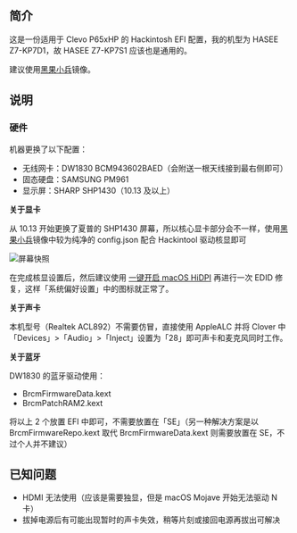 ## 简介

这是一份适用于 Clevo P65xHP 的 Hackintosh EFI 配置，我的机型为 HASEE Z7-KP7D1，故 HASEE Z7-KP7S1 应该也是通用的。

建议使用[黑果小兵](https://blog.daliansky.net/)镜像。

## 说明

### 硬件

机器更换了以下配置：

- 无线网卡：DW1830 BCM943602BAED（会附送一根天线接到最右侧即可）
- 固态硬盘：SAMSUNG PM961
- 显示屏：SHARP SHP1430（10.13 及以上）

**关于显卡**

从 10.13 开始更换了夏普的 SHP1430 屏幕，所以核心显卡部分会不一样，使用[黑果小兵](https://blog.daliansky.net/)镜像中较为纯净的 config.json 配合 Hackintool 驱动核显即可

![屏幕快照](https://i.loli.net/2020/02/05/yaCjYekqdm1tzFh.png)

在完成核显设置后，然后建议使用 [一键开启 macOS HiDPI](https://github.com/xzhih/one-key-hidpi/blob/master/README-zh.md) 再进行一次 EDID 修复，这样「系统偏好设置」中的图标就正常了。

**关于声卡**

本机型号（Realtek ACL892）不需要仿冒，直接使用 AppleALC 并将 Clover 中「Devices」>「Audio」>「Inject」设置为「28」即可声卡和麦克风同时工作。

**关于蓝牙**

DW1830 的蓝牙驱动使用：

- BrcmFirmwareData.kext
- BrcmPatchRAM2.kext

将以上 2 个放置 EFI 中即可，不需要放置在「SE」（另一种解决方案是以 BrcmFirmwareRepo.kext 取代 BrcmFirmwareData.kext 则需要放置在 SE，不过个人并不建议）

## 已知问题

- HDMI 无法使用（应该是需要独显，但是 macOS Mojave 开始无法驱动 N 卡）
- 拔掉电源后有可能出现暂时的声卡失效，稍等片刻或接回电源再拔出可解决